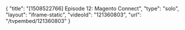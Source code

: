 {
    "title": "[1508522766] Episode 12: Magento Connect",
    "type": "solo",
    "layout": "iframe-static",
    "videoId": "121360803",
    "url": "\/tvpembed\/121360803"
}